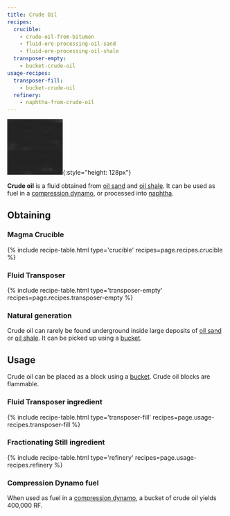 ```yaml
---
title: Crude Oil
recipes:
  crucible:
    - crude-oil-from-bitumen
    - fluid-ore-processing-oil-sand
    - fluid-ore-processing-oil-shale
  transposer-empty:
    - bucket-crude-oil
usage-recipes:
  transposer-fill:
    - bucket-crude-oil
  refinery:
    - naphtha-from-crude-oil
---
```


![Crude oil](/assets/images/thermal-foundation/crude-oil.gif){:style="height: 128px"}


**Crude oil** is a fluid obtained from [oil
sand](/docs/thermal-foundation/world/fluid-ores/oil-sand/) and [oil
shale](/docs/thermal-foundation/world/fluid-ores/oil-shale/). It can be used as
fuel in a [compression
dynamo](/docs/thermal-expansion/dynamos/compression-dynamo/), or processed into
[naphtha](/docs/thermal-foundation/fluids/fuel/naphtha/).


Obtaining
---------

### Magma Crucible
{% include recipe-table.html type='crucible' recipes=page.recipes.crucible %}

### Fluid Transposer
{% include recipe-table.html type='transposer-empty' recipes=page.recipes.transposer-empty %}

### Natural generation
Crude oil can rarely be found underground inside large deposits of [oil
sand](/docs/thermal-foundation/world/fluid-ores/oil-sand/) or [oil
shale](/docs/thermal-foundation/world/fluid-ores/oil-shale/). It can be picked
up using a [bucket](https://minecraft.gamepedia.com/Bucket).


Usage
-----

Crude oil can be placed as a block using a
[bucket](https://minecraft.gamepedia.com/Bucket). Crude oil blocks are
flammable.

### Fluid Transposer ingredient
{% include recipe-table.html type='transposer-fill' recipes=page.usage-recipes.transposer-fill %}

### Fractionating Still ingredient
{% include recipe-table.html type='refinery' recipes=page.usage-recipes.refinery %}

### Compression Dynamo fuel
When used as fuel in a [compression
dynamo](/docs/thermal-expansion/dynamos/compression-dynamo/), a bucket of crude
oil yields 400,000 RF.

